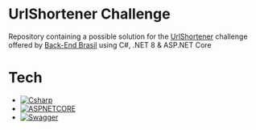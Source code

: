 # UrlShortener Challenge

Repository containing a possible solution for the [UrlShortener](https://github.com/backend-br/desafios/blob/master/url-shortener/PROBLEM.md) challenge offered by [
Back-End Brasil](https://github.com/backend-br/desafios) using C#, .NET 8 & ASP.NET Core

# Tech

- [![Csharp][Csharp]][Csharp-url]
- [![ASPNETCORE][ASPNETCORE]][ASPNETCORE-url]
- [![Swagger][Swagger]][Swagger-url]


[Csharp]: https://img.shields.io/badge/c%23-5A37D0?style=for-the-badge&logo=csharp&logoColor=white
[Csharp-url]: https://dotnet.microsoft.com/en-us/languages/csharp
[ASPNETCORE]: https://img.shields.io/badge/ASP.NET%20CORE-7A1EC7?style=for-the-badge&logo=dotnet&logoColor=white
[ASPNETCORE-url]: https://dotnet.microsoft.com/en-us/apps/aspnet
[Swagger]: https://img.shields.io/badge/Swagger-6A9500?style=for-the-badge&logo=swagger&logoColor=white
[Swagger-url]: https://swagger.io/

